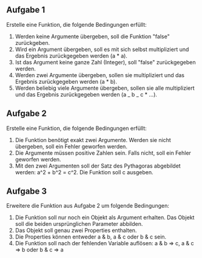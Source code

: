 ## Aufgabe 1

Erstelle eine Funktion, die folgende Bedingungen erfüllt:

1. Werden keine Argumente übergeben, soll die Funktion "false" zurückgeben.
2. Wird ein Argument übergeben, soll es mit sich selbst multipliziert und das Ergebnis zurückgegeben werden (a \* a).
3. Ist das Argument keine ganze Zahl (Integer), soll "false" zurückgegeben werden.
4. Werden zwei Argumente übergeben, sollen sie multipliziert und das Ergebnis zurückgegeben werden (a \* b).
5. Werden beliebig viele Argumente übergeben, sollen sie alle multipliziert und das Ergebnis zurückgegeben werden (a _ b _ c \* ...).

## Aufgabe 2

Erstelle eine Funktion, die folgende Bedingungen erfüllt:

1. Die Funktion benötigt exakt zwei Argumente. Werden sie nicht übergeben, soll ein Fehler geworfen werden.
2. Die Argumente müssen positive Zahlen sein. Falls nicht, soll ein Fehler geworfen werden.
3. Mit den zwei Argumenten soll der Satz des Pythagoras abgebildet werden: a^2 + b^2 = c^2. Die Funktion soll c ausgeben.

## Aufgabe 3

Erweitere die Funktion aus Aufgabe 2 um folgende Bedingungen:

1. Die Funktion soll nur noch ein Objekt als Argument erhalten. Das Objekt soll die beiden ursprünglichen Parameter abbilden.
2. Das Objekt soll genau zwei Properties enthalten.
3. Die Properties können entweder a & b, a & c oder b & c sein.
4. Die Funktion soll nach der fehlenden Variable auflösen: a & b => c, a & c => b oder b & c => a
